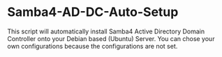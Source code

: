 Samba4-AD-DC-Auto-Setup
=======================

This script will automatically install Samba4 Active Directory Domain Controller onto your Debian based (Ubuntu) Server. You can chose your own configurations because the configurations are not set.
